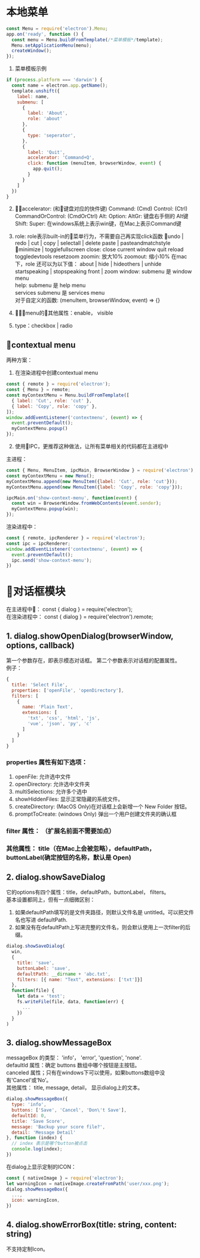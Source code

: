 # 本地菜单
```js
const Menu = require('electron').Menu;
app.on('ready', function () {
  const menu = Menu.buildFromTemplate(/*菜单模板*/template);
  Menu.setApplicationMenu(menu);
  createWindow();
});
```
1. 菜单模板示例
```js
if (process.platform === 'darwin') {
  const name = electron.app.getName();
  template.unshift({
    label: name,
    submenu: [
      {
        label: 'About',
        role: 'about'
      }, 
      {
        type: 'seperator',
      }, 
      {
        label: 'Quit',
        accelerator: 'Command+Q',
        click: function (menuItem, browserWindow, event) {
          app.quit();
        }
      }
    ]
  })
}
```
2. accelerator: (和键盘对应的快件键)
Command: (Cmd)
Control: (Ctrl)
CommandOrControl: (CmdOrCtrl)
Alt:
Option:
AltGr: 键盘右手侧的 Alt键
Shift:
Super: 在windows系统上表示win键，在Mac上表示Command键

3. role: role表示built-in的菜单行为，不需要自己再实现click函数
undo | redo | cut | copy | selectall | delete
paste | pasteandmatchstyle
minimize | togglefullscreen
close: close current window
quit
reload
toggledevtools
resetzoom
zoomin: 放大10%
zoomout: 缩小10%
在mac下，role 还可以为以下值：
about | hide | hideothers | unhide
startspeaking | stopspeaking
front | zoom 
window: submenu 是 window menu  
help: submenu 是 help menu   
services submenu 是 services menu   
对于自定义的函数: (menuItem, browserWindow, event) => {}   
4. menu的其他属性：enable， visible  
5. type：checkbox | radio

## contextual menu
两种方案：
1. 在渲染进程中创建contextual menu
```js
const { remote } = require('electron');
const { Menu } = remote;
const myContextMenu = Menu.buildFromTemplate([
  { label: 'Cut', role: 'cut' },
  { label: 'Copy', role: 'copy' },
]);
window.addEventListener('contextmenu', (event) => {
  event.preventDefault();
  myContextMenu.popup()
});
```
2. 使用IPC，更推荐这种做法，让所有菜单相关的代码都在主进程中

主进程：  
```js
const { Menu, MenuItem, ipcMain, BrowserWindow } = require('electron');
const myContextMenu = new Menu();
myContextMenu.append(new MenuItem({label: 'Cut', role: 'cut'}));
myContextMenu.append(new MenuItem({label: 'Copy', role: 'copy'}));

ipcMain.on('show-context-menu', function(event) {
  const win = BrowserWindow.fromWebContents(event.sender);
  myContextMenu.popup(win);
});
```
渲染进程中：
```js
const { remote, ipcRenderer } = require('electron');
const ipc = ipcRenderer;
window.addEventListener('contextmenu', (event) => {
  event.preventDefault();
  ipc.send('show-context-menu');
})
```

# 对话框模块
在主进程中： const { dialog } = require('electron');   
在渲染进程中： const { dialog } = require('electron').remote;  

## 1. dialog.showOpenDialog(browserWindow, options, callback)
第一个参数存在，即表示模态对话框。 
第二个参数表示对话框的配置属性。  
例子：
```js
{
  title: 'Select File',
  properties: ['openFile', 'openDirectory'],
  filters: [
    {
      name: 'Plain Text', 
      extensions: [
        'txt', 'css', 'html', 'js', 
        'vue', 'json', 'py', 'c'
      ]
    }
  ]
}
```
### properties 属性有如下选项：    
1. openFile: 允许选中文件  
2. openDirectory: 允许选中文件夹  
3. multiSelections: 允许多个选中  
4. showHiddenFiles: 显示正常隐藏的系统文件。  
5. createDirectory: (MacOS Only)在对话框上会新增一个 New Folder 按钮。
6. promptToCreate: (windows Only) 弹出一个用户创建文件夹的确认框   
### filter 属性： （扩展名前面不需要加点）
### 其他属性： title（在Mac上会被忽略），defaultPath， buttonLabel(确定按钮的名称，默认是 Open)

## 2. dialog.showSaveDialog
它的options有四个属性：title，defaultPath，buttonLabel， filters。  
基本设置都同上，但有一点细微区别： 
1. 如果defaultPath填写的是文件夹路径，则默认文件名是 untitled。可以把文件名也写进 defaultPath.
2. 如果没有在defaultPath上写进完整的文件名，则会默认使用上一次filter的后缀。
```js
dialog.showSaveDialog(
  win,
  {
    title: 'save',
    buttonLabel: 'save',
    defaultPath: __dirname + 'abc.txt',
    filters: [{ name: "Text", extensions: ['txt']}]
  },
  function(file) {
    let data = 'test';
    fs.writeFile(file, data, function(err) {
      ...
    })
  }
)
```

## 3. dialog.showMessageBox
messageBox 的类型： 'info'， 'error', 'question', 'none'.  
defaultId 属性：确定 buttons 数组中哪个按钮是主按钮。  
canceled 属性；只有在windows下可以使用，如果buttons数组中没有‘Cancel’或‘No’。  
其他属性： title, message, detail， 显示dialog上的文本。  
```js
dialog.showMessageBox({
  type: 'info',
  buttons: ['Save', 'Cancel', 'Don\'t Save'],
  defaultId: 0,
  title: 'Save Score',
  message: 'Backup your score file?',
  detail: 'Message Detail'
}, function (index) {
  // index 表示是哪个button被点击
  console.log(index);
})
```
在dialog上显示定制的ICON：
```js
const { nativeImage } = require('electron');
let warningIcon = nativeImage.createFromPath('user/xxx.png');
dialog.showMessageBox({
  ...,
  icon: warningIcon,
})

```
## 4. dialog.showErrorBox(title: string, content: string)
不支持定制Icon。 
